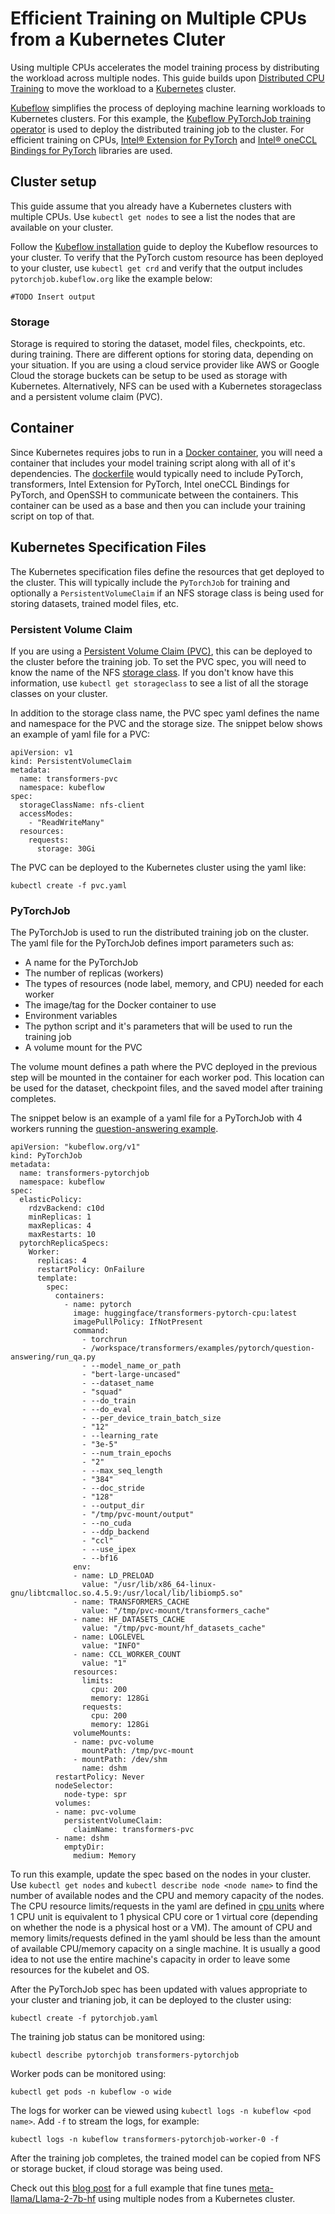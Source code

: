 <!--Copyright 2023 The HuggingFace Team. All rights reserved.

Licensed under the Apache License, Version 2.0 (the "License"); you may not use this file except in compliance with
the License. You may obtain a copy of the License at

http://www.apache.org/licenses/LICENSE-2.0

Unless required by applicable law or agreed to in writing, software distributed under the License is distributed on
an "AS IS" BASIS, WITHOUT WARRANTIES OR CONDITIONS OF ANY KIND, either express or implied. See the License for the

⚠️ Note that this file is in Markdown but contain specific syntax for our doc-builder (similar to MDX) that may not be
rendered properly in your Markdown viewer.

-->

# Efficient Training on Multiple CPUs from a Kubernetes Cluter

Using multiple CPUs accelerates the model training process by distributing the workload across multiple nodes. This guide
builds upon [Distributed CPU Training](https://huggingface.co/docs/transformers/perf_train_cpu_many) to move the workload
to a [Kubernetes](https://kubernetes.io) cluster.

[Kubeflow](https://www.kubeflow.org) simplifies the process of deploying machine learning workloads to Kubernetes
clusters. For this example, the [Kubeflow PyTorchJob training operator](https://www.kubeflow.org/docs/components/training/pytorch/)
is used to deploy the distributed training job to the cluster. For efficient training on CPUs,
[Intel® Extension for PyTorch](https://github.com/intel/intel-extension-for-pytorch) and
[Intel® oneCCL Bindings for PyTorch](https://github.com/intel/torch-ccl) libraries are used.

## Cluster setup

This guide assume that you already have a Kubernetes clusters with multiple CPUs. Use `kubectl get nodes` to see a list
the nodes that are available on your cluster.

Follow the [Kubeflow installation](https://www.kubeflow.org/docs/started/installing-kubeflow/) guide to deploy the
Kubeflow resources to your cluster. To verify that the PyTorch custom resource has been deployed to your cluster, use
`kubectl get crd` and verify that the output includes `pytorchjob.kubeflow.org` like the example below:
```
#TODO Insert output
```

### Storage

Storage is required to storing the dataset, model files, checkpoints, etc. during training. There are different options
for storing data, depending on your situation. If you are using a cloud service provider like AWS or Google Cloud the
storage buckets can be setup to be used as storage with Kubernetes. Alternatively, NFS can be used with a Kubernetes
storageclass and a persistent volume claim (PVC).

## Container

Since Kubernetes requires jobs to run in a [Docker container](https://www.docker.com/resources/what-container/), you
will need a container that includes your model training script along with all of it's dependencies. The
[dockerfile](https://github.com/huggingface/transformers/blob/main/docker/transformers-pytorch-cpu/Dockerfile) would
typically need to include PyTorch, transformers, Intel Extension for PyTorch, Intel oneCCL Bindings for PyTorch, and
OpenSSH to communicate between the containers. This container can be used as a base and then you can include your
training script on top of that.

<!-- Maybe we can contribute a dockerfile here that is updated and includes everything needed to run distributed jobs -->

## Kubernetes Specification Files

The Kubernetes specification files define the resources that get deployed to the cluster. This will typically include
the `PyTorchJob` for training and optionally a `PersistentVolumeClaim` if an NFS storage class is being used for storing
datasets, trained model files, etc.

### Persistent Volume Claim

If you are using a [Persistent Volume Claim (PVC)](https://kubernetes.io/docs/concepts/storage/persistent-volumes/),
this can be deployed to the cluster before the training job. To set the PVC spec, you will need to know the name of the
NFS [storage class](https://kubernetes.io/docs/concepts/storage/storage-classes/). If you don't know have this
information, use `kubectl get storageclass` to see a list of all the storage classes on your cluster.

In addition to the storage class name, the PVC spec yaml defines the name and namespace for the PVC and the storage
size. The snippet below shows an example of yaml file for a PVC:
```
apiVersion: v1
kind: PersistentVolumeClaim
metadata:
  name: transformers-pvc
  namespace: kubeflow
spec:
  storageClassName: nfs-client
  accessModes:
    - "ReadWriteMany"
  resources:
    requests:
      storage: 30Gi
```
The PVC can be deployed to the Kubernetes cluster using the yaml like:
```
kubectl create -f pvc.yaml
```

### PyTorchJob

The PyTorchJob is used to run the distributed training job on the cluster. The yaml file for the PyTorchJob defines
import parameters such as:
 * A name for the PyTorchJob
 * The number of replicas (workers)
 * The types of resources (node label, memory, and CPU) needed for each worker
 * The image/tag for the Docker container to use
 * Environment variables
 * The python script and it's parameters that will be used to run the training job
 * A volume mount for the PVC

The volume mount defines a path where the PVC deployed in the previous step will be mounted in the container for each
worker pod. This location can be used for the dataset, checkpoint files, and the saved model after training completes.

The snippet below is an example of a yaml file for a PyTorchJob with 4 workers running the
[question-answering example](https://github.com/huggingface/transformers/tree/main/examples/pytorch/question-answering).
```
apiVersion: "kubeflow.org/v1"
kind: PyTorchJob
metadata:
  name: transformers-pytorchjob
  namespace: kubeflow
spec:
  elasticPolicy:
    rdzvBackend: c10d
    minReplicas: 1
    maxReplicas: 4
    maxRestarts: 10
  pytorchReplicaSpecs:
    Worker:
      replicas: 4
      restartPolicy: OnFailure
      template:
        spec:
          containers:
            - name: pytorch
              image: huggingface/transformers-pytorch-cpu:latest
              imagePullPolicy: IfNotPresent
              command:
                - torchrun
                - /workspace/transformers/examples/pytorch/question-answering/run_qa.py
                - --model_name_or_path
                - "bert-large-uncased"
                - --dataset_name
                - "squad"
                - --do_train
                - --do_eval
                - --per_device_train_batch_size
                - "12"
                - --learning_rate
                - "3e-5"
                - --num_train_epochs
                - "2"
                - --max_seq_length
                - "384"
                - --doc_stride
                - "128"
                - --output_dir
                - "/tmp/pvc-mount/output"
                - --no_cuda
                - --ddp_backend
                - "ccl"
                - --use_ipex
                - --bf16
              env:
              - name: LD_PRELOAD
                value: "/usr/lib/x86_64-linux-gnu/libtcmalloc.so.4.5.9:/usr/local/lib/libiomp5.so"
              - name: TRANSFORMERS_CACHE
                value: "/tmp/pvc-mount/transformers_cache"
              - name: HF_DATASETS_CACHE
                value: "/tmp/pvc-mount/hf_datasets_cache"
              - name: LOGLEVEL
                value: "INFO"
              - name: CCL_WORKER_COUNT
                value: "1"
              resources:
                limits:
                  cpu: 200
                  memory: 128Gi
                requests:
                  cpu: 200
                  memory: 128Gi
              volumeMounts:
              - name: pvc-volume
                mountPath: /tmp/pvc-mount
              - mountPath: /dev/shm
                name: dshm
          restartPolicy: Never
          nodeSelector:
            node-type: spr
          volumes:
          - name: pvc-volume
            persistentVolumeClaim:
              claimName: transformers-pvc
          - name: dshm
            emptyDir:
              medium: Memory
```
To run this example, update the spec based on the nodes in your cluster. Use `kubectl get nodes` and
`kubectl describe node <node name>` to find the number of available nodes and the CPU and memory capacity of the nodes.
The CPU resource limits/requests in the yaml are defined in
[cpu units](https://kubernetes.io/docs/concepts/configuration/manage-resources-containers/#meaning-of-cpu) where 1 CPU
unit is equivalent to 1 physical CPU core or 1 virtual core (depending on whether the node is a physical host or a VM).
The amount of CPU and memory limits/requests defined in the yaml should be less than the amount of available CPU/memory
capacity on a single machine. It is usually a good idea to not use the entire machine's capacity in order to leave
some resources for the kubelet and OS.

After the PyTorchJob spec has been updated with values appropriate to your cluster and trianing job, it can be deployed
to the cluster using:
```
kubectl create -f pytorchjob.yaml
```

The training job status can be monitored using:
```
kubectl describe pytorchjob transformers-pytorchjob
```

Worker pods can be monitored using:
```
kubectl get pods -n kubeflow -o wide
```

The logs for worker can be viewed using `kubectl logs -n kubeflow <pod name>`. Add `-f` to stream the logs, for example:
```
kubectl logs -n kubeflow transformers-pytorchjob-worker-0 -f
```

After the training job completes, the trained model can be copied from NFS or storage bucket, if cloud storage was
being used.

Check out this [blog post](TBD) for a full example that fine tunes
[meta-llama/Llama-2-7b-hf](https://huggingface.co/meta-llama/Llama-2-7b-hf) using multiple nodes from a Kubernetes cluster.

